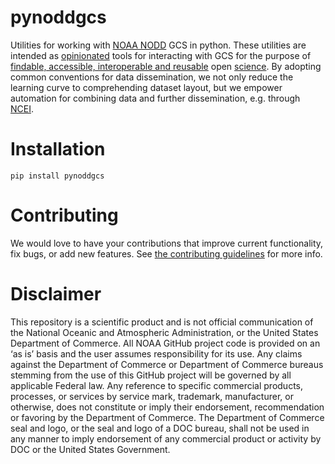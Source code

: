 # pynoddgcs

Utilities for working with [NOAA NODD](https://www.noaa.gov/information-technology/open-data-dissemination) GCS in python.
  These utilities are intended as [opinionated](https://en.wikipedia.org/wiki/Convention_over_configuration) tools for interacting with GCS for the purpose of [findable, accessible, interoperable and reusable](https://en.wikipedia.org/wiki/FAIR_data) open [science](https://en.wikipedia.org/wiki/Open_science).
  By adopting common conventions for data dissemination, we not only reduce the learning curve to comprehending dataset layout, but we empower automation for combining data and further dissemination, e.g. through [NCEI](https://www.ncei.noaa.gov/access/search/index).

# Installation

`pip install pynoddgcs`

# Contributing

We would love to have your contributions that improve current functionality, fix bugs, or add new features.  See [the contributing guidelines](CONTRIBUTING.md) for more info.

# Disclaimer

This repository is a scientific product and is not official communication of the National Oceanic and
Atmospheric Administration, or the United States Department of Commerce. All NOAA GitHub project
code is provided on an ‘as is’ basis and the user assumes responsibility for its use. Any claims against the
Department of Commerce or Department of Commerce bureaus stemming from the use of this GitHub
project will be governed by all applicable Federal law. Any reference to specific commercial products,
processes, or services by service mark, trademark, manufacturer, or otherwise, does not constitute or
imply their endorsement, recommendation or favoring by the Department of Commerce. The Department
of Commerce seal and logo, or the seal and logo of a DOC bureau, shall not be used in any manner to
imply endorsement of any commercial product or activity by DOC or the United States Government.
